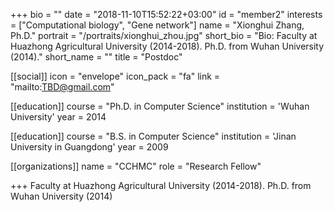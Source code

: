+++
bio = ""
date = "2018-11-10T15:52:22+03:00"
id = "member2"
interests = ["Computational biology", "Gene network"]
name = "Xionghui Zhang, Ph.D."
portrait = "/portraits/xionghui_zhou.jpg"
short_bio = "Bio: Faculty at Huazhong Agricultural University (2014-2018). Ph.D. from Wuhan University (2014)."
short_name = ""
title = "Postdoc"

[[social]]
    icon = "envelope"
    icon_pack = "fa"
    link = "mailto:TBD@gmail.com"

[[education]]
    course = "Ph.D. in Computer Science"
    institution = 'Wuhan University'
    year = 2014

[[education]]
    course = "B.S. in Computer Science"
    institution = 'Jinan University in Guangdong'
    year = 2009

[[organizations]]
    name = "CCHMC"
    role = "Research Fellow"

+++
Faculty at Huazhong Agricultural University (2014-2018). Ph.D. from Wuhan University (2014)